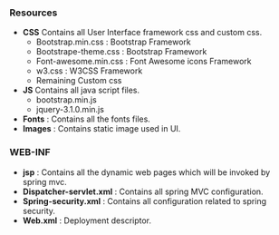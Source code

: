 ###	Resources
-	**CSS** 
Contains all User Interface framework css and custom css.
    -	Bootstrap.min.css : Bootstrap Framework
    -	Bootstrape-theme.css : Bootstrap Framework
    -	Font-awesome.min.css : Font Awesome icons Framework
    -	w3.css : W3CSS Framework
    - Remaining Custom css
-	**JS** 
Contains all java script files.
      -  bootstrap.min.js
      -  jquery-3.1.0.min.js
-	**Fonts** : Contains all the fonts files.
-	**Images** : Contains static image used in UI.

###	 WEB-INF

-	**jsp** : Contains all the dynamic web pages which will be invoked by spring mvc.
-	**Dispatcher-servlet.xml** : Contains all spring  MVC configuration.
-	**Spring-security.xml** : Contains all configuration related to spring security.
-	**Web.xml** : Deployment descriptor.
